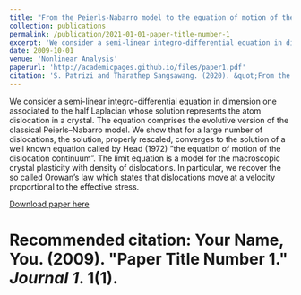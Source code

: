 ```yaml
---
title: "From the Peierls-Nabarro model to the equation of motion of the dislocation continuum"
collection: publications
permalink: /publication/2021-01-01-paper-title-number-1
excerpt: 'We consider a semi-linear integro-differential equation in dimension one associated to the half Laplacian whose solution represents the atom dislocation in a crystal. The equation comprises the evolutive version of the classical Peierls–Nabarro model. We show that for a large number of dislocations, the solution, properly rescaled, converges to the solution of a well known equation called by Head (1972) ”the equation of motion of the dislocation continuum”. The limit equation is a model for the macroscopic crystal plasticity with density of dislocations. In particular, we recover the so called Orowan’s law which states that dislocations move at a velocity proportional to the effective stress.'
date: 2009-10-01
venue: 'Nonlinear Analysis'
paperurl: 'http://academicpages.github.io/files/paper1.pdf'
citation: 'S. Patrizi and Tharathep Sangsawang. (2020). &quot;From the Peierls-Nabarro model to the equation of motion of the dislocation continuum.&quot; <i>Nonlinear Analysis</i>. 202(2021).'
---
```

We consider a semi-linear integro-differential equation in dimension one associated to the half Laplacian whose solution represents the atom dislocation in a crystal. The equation comprises the evolutive version of the classical Peierls–Nabarro model. We show that for a large number of dislocations, the solution, properly rescaled, converges to the solution of a well known equation called by Head (1972) ”the equation of motion of the dislocation continuum”. The limit equation is a model for the macroscopic crystal plasticity with density of dislocations. In particular, we recover the so called Orowan’s law which states that dislocations move at a velocity proportional to the effective stress.

[Download paper here](https://doi.org/10.1016/j.na.2020.112096)

# Recommended citation: Your Name, You. (2009). "Paper Title Number 1." <i>Journal 1</i>. 1(1).

